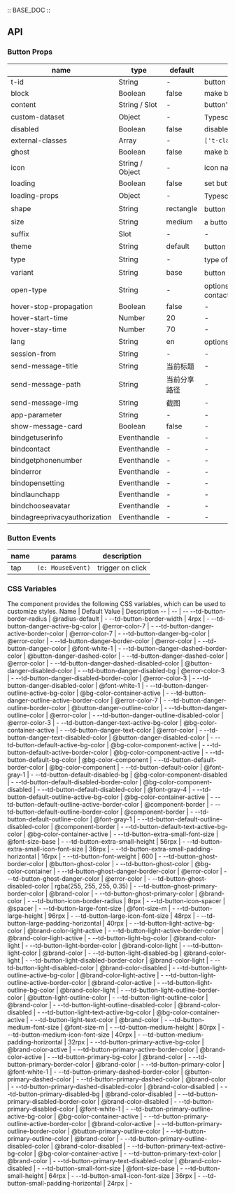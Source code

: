 :: BASE_DOC ::

## API
### Button Props

name | type | default | description | required
-- | -- | -- | -- | --
t-id | String | - | button tag id | N
block | Boolean | false | make button to be a block-level element | N
content | String / Slot | - | button's children elements | N
custom-dataset | Object | - | Typescript：`any` | N
disabled | Boolean | false | disable the button, make it can not be clicked | N
external-classes | Array | - | `['t-class', 't-class-icon', 't-class-loading']` | N
ghost | Boolean | false | make background-color to be transparent | N
icon | String / Object | - | icon name | N
loading | Boolean | false | set button to be loading state | N
loading-props | Object | - | Typescript：`LoadingProps`，[Loading API Documents](./loading?tab=api)。[see more ts definition](https://github.com/Tencent/tdesign-miniprogram/tree/develop/src/button/type.ts) | N
shape | String | rectangle | button shape。options：rectangle/square/round/circle | N
size | String | medium | a button has three size。options：small/medium/large。Typescript：`SizeEnum` | N
suffix | Slot | - | \- | N
theme | String | default | button theme。options：default/primary/danger | N
type | String | - | type of button element, same as formType of Miniprogram。options：submit/reset | N
variant | String | base | button variant。options：base/outline/text | N
open-type | String | - | options：contact/share/getPhoneNumber/getUserInfo/launchApp/openSetting/feedback/chooseAvatar/agreePrivacyAuthorization | N
hover-stop-propagation | Boolean | false | \- | N
hover-start-time | Number | 20 | \- | N
hover-stay-time | Number | 70 | \- | N
lang | String | en | options：en/zh_CN/zh_TW | N
session-from | String | - | \- | N
send-message-title | String | 当前标题 | \- | N
send-message-path | String | 当前分享路径 | \- | N
send-message-img | String | 截图 | \- | N
app-parameter | String | - | \- | N
show-message-card | Boolean | false | \- | N
bindgetuserinfo | Eventhandle | - | \- | N
bindcontact | Eventhandle | - | \- | N
bindgetphonenumber | Eventhandle | - | \- | N
binderror | Eventhandle | - | \- | N
bindopensetting | Eventhandle | - | \- | N
bindlaunchapp | Eventhandle | - | \- | N
bindchooseavatar | Eventhandle | - | \- | N
bindagreeprivacyauthorization | Eventhandle | - | \-| N

### Button Events

name | params | description
-- | -- | --
tap | `(e: MouseEvent)` | trigger on click


### CSS Variables
The component provides the following CSS variables, which can be used to customize styles.
Name | Default Value | Description 
-- | -- | --
--td-button-border-radius | @radius-default | - 
--td-button-border-width | 4rpx | - 
--td-button-danger-active-bg-color | @error-color-7 | - 
--td-button-danger-active-border-color | @error-color-7 | - 
--td-button-danger-bg-color | @error-color | - 
--td-button-danger-border-color | @error-color | - 
--td-button-danger-color | @font-white-1 | - 
--td-button-danger-dashed-border-color | @button-danger-dashed-color | - 
--td-button-danger-dashed-color | @error-color | - 
--td-button-danger-dashed-disabled-color | @button-danger-disabled-color | - 
--td-button-danger-disabled-bg | @error-color-3 | - 
--td-button-danger-disabled-border-color | @error-color-3 | - 
--td-button-danger-disabled-color | @font-white-1 | - 
--td-button-danger-outline-active-bg-color | @bg-color-container-active | - 
--td-button-danger-outline-active-border-color | @error-color-7 | - 
--td-button-danger-outline-border-color | @button-danger-outline-color | - 
--td-button-danger-outline-color | @error-color | - 
--td-button-danger-outline-disabled-color | @error-color-3 | - 
--td-button-danger-text-active-bg-color | @bg-color-container-active | - 
--td-button-danger-text-color | @error-color | - 
--td-button-danger-text-disabled-color | @button-danger-disabled-color | - 
--td-button-default-active-bg-color | @bg-color-component-active | - 
--td-button-default-active-border-color | @bg-color-component-active | - 
--td-button-default-bg-color | @bg-color-component | - 
--td-button-default-border-color | @bg-color-component | - 
--td-button-default-color | @font-gray-1 | - 
--td-button-default-disabled-bg | @bg-color-component-disabled | - 
--td-button-default-disabled-border-color | @bg-color-component-disabled | - 
--td-button-default-disabled-color | @font-gray-4 | - 
--td-button-default-outline-active-bg-color | @bg-color-container-active | - 
--td-button-default-outline-active-border-color | @component-border | - 
--td-button-default-outline-border-color | @component-border | - 
--td-button-default-outline-color | @font-gray-1 | - 
--td-button-default-outline-disabled-color | @component-border | - 
--td-button-default-text-active-bg-color | @bg-color-container-active | - 
--td-button-extra-small-font-size | @font-size-base | - 
--td-button-extra-small-height | 56rpx | - 
--td-button-extra-small-icon-font-size | 36rpx | - 
--td-button-extra-small-padding-horizontal | 16rpx | - 
--td-button-font-weight | 600 | - 
--td-button-ghost-border-color | @button-ghost-color | - 
--td-button-ghost-color | @bg-color-container | - 
--td-button-ghost-danger-border-color | @error-color | - 
--td-button-ghost-danger-color | @error-color | - 
--td-button-ghost-disabled-color | rgba(255, 255, 255, 0.35) | - 
--td-button-ghost-primary-border-color | @brand-color | - 
--td-button-ghost-primary-color | @brand-color | - 
--td-button-icon-border-radius | 8rpx | - 
--td-button-icon-spacer | @spacer | - 
--td-button-large-font-size | @font-size-m | - 
--td-button-large-height | 96rpx | - 
--td-button-large-icon-font-size | 48rpx | - 
--td-button-large-padding-horizontal | 40rpx | - 
--td-button-light-active-bg-color | @brand-color-light-active | - 
--td-button-light-active-border-color | @brand-color-light-active | - 
--td-button-light-bg-color | @brand-color-light | - 
--td-button-light-border-color | @brand-color-light | - 
--td-button-light-color | @brand-color | - 
--td-button-light-disabled-bg | @brand-color-light | - 
--td-button-light-disabled-border-color | @brand-color-light | - 
--td-button-light-disabled-color | @brand-color-disabled | - 
--td-button-light-outline-active-bg-color | @brand-color-light-active | - 
--td-button-light-outline-active-border-color | @brand-color-active | - 
--td-button-light-outline-bg-color | @brand-color-light | - 
--td-button-light-outline-border-color | @button-light-outline-color | - 
--td-button-light-outline-color | @brand-color | - 
--td-button-light-outline-disabled-color | @brand-color-disabled | - 
--td-button-light-text-active-bg-color | @bg-color-container-active | - 
--td-button-light-text-color | @brand-color | - 
--td-button-medium-font-size | @font-size-m | - 
--td-button-medium-height | 80rpx | - 
--td-button-medium-icon-font-size | 40rpx | - 
--td-button-medium-padding-horizontal | 32rpx | - 
--td-button-primary-active-bg-color | @brand-color-active | - 
--td-button-primary-active-border-color | @brand-color-active | - 
--td-button-primary-bg-color | @brand-color | - 
--td-button-primary-border-color | @brand-color | - 
--td-button-primary-color | @font-white-1 | - 
--td-button-primary-dashed-border-color | @button-primary-dashed-color | - 
--td-button-primary-dashed-color | @brand-color | - 
--td-button-primary-dashed-disabled-color | @brand-color-disabled | - 
--td-button-primary-disabled-bg | @brand-color-disabled | - 
--td-button-primary-disabled-border-color | @brand-color-disabled | - 
--td-button-primary-disabled-color | @font-white-1 | - 
--td-button-primary-outline-active-bg-color | @bg-color-container-active | - 
--td-button-primary-outline-active-border-color | @brand-color-active | - 
--td-button-primary-outline-border-color | @button-primary-outline-color | - 
--td-button-primary-outline-color | @brand-color | - 
--td-button-primary-outline-disabled-color | @brand-color-disabled | - 
--td-button-primary-text-active-bg-color | @bg-color-container-active | - 
--td-button-primary-text-color | @brand-color | - 
--td-button-primary-text-disabled-color | @brand-color-disabled | - 
--td-button-small-font-size | @font-size-base | - 
--td-button-small-height | 64rpx | - 
--td-button-small-icon-font-size | 36rpx | - 
--td-button-small-padding-horizontal | 24rpx | - 
